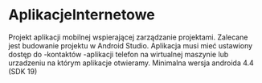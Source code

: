 # AplikacjeInternetowe
Projekt aplikacji mobilnej wspierającej zarządzanie projektami.
Zalecane jest budowanie projektu w Android Studio. 
Aplikacja musi mieć ustawiony dostęp do
-kontaktów
-aplikacji telefon
na wirtualnej maszynie lub urzadzeniu na którym aplikacje otwieramy.
Minimalna wersja androida 4.4 (SDK 19)
